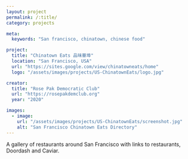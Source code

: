 ```yaml
---
layout: project
permalink: /:title/
category: projects

meta:
  keywords: "San francisco, chinatown, chinese food"

project:
  title: "Chinatown Eats 品味華埠"
  location: "San Francisco, USA"
  url: "https://sites.google.com/view/chinatowneats/home"
  logo: "/assets/images/projects/US-ChinatownEats/logo.jpg"

creator:
  title: "Rose Pak Democratic Club"
  url: "https://rosepakdemclub.org"
  year: "2020"

images:
  - image:
    url: "/assets/images/projects/US-ChinatownEats/screenshot.jpg"
    alt: "San Francisco Chinatown Eats Directory"
---
```

<p>A gallery of restaurants around San Francisco with links to restaurants, Doordash and Caviar.</p>